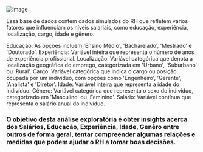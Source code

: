 ![image](https://github.com/VanderSC/analise-RH/assets/95940138/3221d4a3-2ad5-4f49-a3d4-4c407b6aff12)

Essa base de dados contem dados simulados do RH que refletem vários fatores que influenciam os níveis salariais, como educação, experiência, localização, cargo, idade e gênero.

Educação: As opções incluem 'Ensino Médio', 'Bacharelado', 'Mestrado' e 'Doutorado'.
Experiência: Variável inteira que representa o número de anos de experiência profissional.
Localização: Variável categórica que denota a localização geográfica do emprego, categorizada em 'Urbano', 'Suburbano' ou 'Rural'.
Cargo: Variável categórica que indica o cargo ou posição ocupada por um indivíduo, com opções como 'Engenheiro', 'Gerente', 'Analista' e 'Diretor'.
Idade: Variável inteira que representa a idade do indivíduo.
Gênero: Variável categórica que representa o sexo do indivíduo, categorizado em 'Masculino' ou 'Feminino'.
Salário: Variável contínua que representa o salário anual do indivíduo.


### O objetivo desta análise exploratória é obter insights acerca dos Salários, Educacão, Experiência, Idade, Genêro entre outros de forma geral, tentar compreender algumas relações e medidas que podem ajudar o RH a tomar boas decisões.
